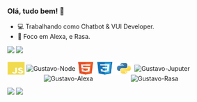 ### Olá, tudo bem! 👋

- 💻 Trabalhando como Chatbot & VUI Developer.
- 🚀 Foco em Alexa, e Rasa.

 <div>
  <img height="180em" src="https://github-readme-stats.vercel.app/api?username=GustavoMarcello&show_icons=true&theme=darcula&include_all_commits=true&count_private=true"/>
  <img height="180em" src="https://github-readme-stats.vercel.app/api/top-langs/?username=GustavoMarcello&layout=compact&langs_count=7&theme=darcula"/>
</div>
  
  <div style="display: inline_block"><br>
  <img align="center" alt="Gustavo-Js" height="30" width="40" src="https://raw.githubusercontent.com/devicons/devicon/master/icons/javascript/javascript-plain.svg">
  <img align="center" alt="Gustavo-Node" height="30" width="30" src="https://cdn.worldvectorlogo.com/logos/nodejs-icon.svg">
  <img align="center" alt="Gustavo-HTML" height="30" width="40" src="https://raw.githubusercontent.com/devicons/devicon/master/icons/html5/html5-original.svg">
  <img align="center" alt="Gustavo-CSS" height="30" width="40" src="https://raw.githubusercontent.com/devicons/devicon/master/icons/css3/css3-original.svg">
  <img align="center" alt="Gustavo-Python" height="30" width="40" src="https://raw.githubusercontent.com/devicons/devicon/master/icons/python/python-original.svg">
  <img align="center" alt="Gustavo-Juputer" height="30" width="30" src="https://upload.wikimedia.org/wikipedia/commons/thumb/3/38/Jupyter_logo.svg/1767px-Jupyter_logo.svg.png">
  <img align="right" alt="Gustavo-Rasa" height="130" width="220" src="https://drcarmenmartinez.com/wp-content/uploads/2018/08/rasa_logo_horizontal_purple-1.png">
 <img align="right" alt="Gustavo-Alexa" height="130" width="200" src="https://d3ogm7ac91k97u.cloudfront.net/en-US/alexa/branding/alexa-guidelines/brand-guidelines/the-alexa-logo.thumb.800.480.png?ck=1643307294">
</div>
 
##
 
<a href="https://www.linkedin.com/in/gustavo-marcello" target="_blank"><img src="https://img.shields.io/badge/-LinkedIn-%230077B5?style=for-the-badge&logo=linkedin&logoColor=white"></a> 
<a href = "mailto:gustavo.g.marcello@gmail.com"><img src="https://img.shields.io/badge/-Gmail-%23333?style=for-the-badge&logo=gmail&logoColor=white"></a>

 
